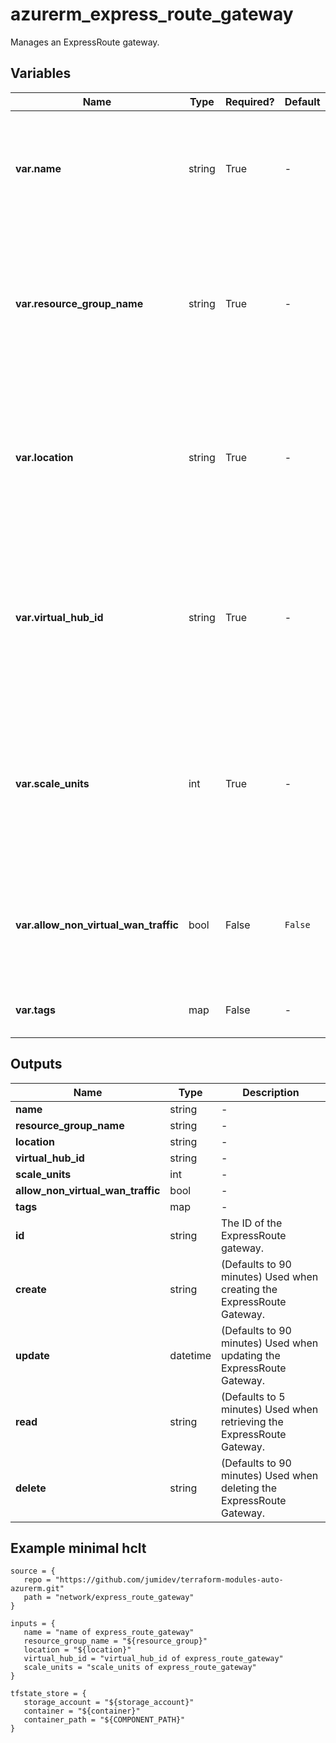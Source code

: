 # azurerm_express_route_gateway

Manages an ExpressRoute gateway.

## Variables

| Name | Type | Required? |  Default  |  Description |
| ---- | ---- | --------- |  ----------- | ----------- |
| **var.name** | string | True | -  |  The name of the ExpressRoute gateway. Changing this forces a new resource to be created. | 
| **var.resource_group_name** | string | True | -  |  The name of the resource group in which to create the ExpressRoute gateway. Changing this forces a new resource to be created. | 
| **var.location** | string | True | -  |  Specifies the supported Azure location where the resource exists. Changing this forces a new resource to be created. | 
| **var.virtual_hub_id** | string | True | -  |  The ID of a Virtual HUB within which the ExpressRoute gateway should be created. Changing this forces a new resource to be created. | 
| **var.scale_units** | int | True | -  |  The number of scale units with which to provision the ExpressRoute gateway. Each scale unit is equal to 2Gbps, with support for up to 10 scale units (20Gbps). | 
| **var.allow_non_virtual_wan_traffic** | bool | False | `False`  |  Specified whether this gateway accept traffic from non-Virtual WAN networks. Defaults to `false`. | 
| **var.tags** | map | False | -  |  A mapping of tags to assign to the resource. | 



## Outputs

| Name | Type | Description |
| ---- | ---- | --------- | 
| **name** | string  | - | 
| **resource_group_name** | string  | - | 
| **location** | string  | - | 
| **virtual_hub_id** | string  | - | 
| **scale_units** | int  | - | 
| **allow_non_virtual_wan_traffic** | bool  | - | 
| **tags** | map  | - | 
| **id** | string  | The ID of the ExpressRoute gateway. | 
| **create** | string  | (Defaults to 90 minutes) Used when creating the ExpressRoute Gateway. | 
| **update** | datetime  | (Defaults to 90 minutes) Used when updating the ExpressRoute Gateway. | 
| **read** | string  | (Defaults to 5 minutes) Used when retrieving the ExpressRoute Gateway. | 
| **delete** | string  | (Defaults to 90 minutes) Used when deleting the ExpressRoute Gateway. | 

## Example minimal hclt

```hcl
source = {
   repo = "https://github.com/jumidev/terraform-modules-auto-azurerm.git" 
   path = "network/express_route_gateway" 
}

inputs = {
   name = "name of express_route_gateway" 
   resource_group_name = "${resource_group}" 
   location = "${location}" 
   virtual_hub_id = "virtual_hub_id of express_route_gateway" 
   scale_units = "scale_units of express_route_gateway" 
}

tfstate_store = {
   storage_account = "${storage_account}" 
   container = "${container}" 
   container_path = "${COMPONENT_PATH}" 
}


```